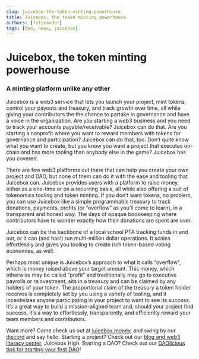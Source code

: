 ```yaml
---
slug: juicebox-the-token-minting-powerhouse
title: Juicebox, the token minting powerhouse
authors: [felixander]
tags: [dao, news, juicebox]
---
```


# Juicebox, the token minting powerhouse

### A minting platform unlike any other

Juicebox is a web3 service that lets you launch your project, mint tokens, control your payouts and treasury, and track growth over time, all while giving your contributors the the chance to partake in governance and have a voice in the organization. Are you starting a web3 business and you need to track your accounts payable/receivable? Juicebox can do that. Are you starting a nonprofit where you want to reward members with tokens for governance and participation? Juicebox can do that, too. Don’t quite know what you want to create, but you know you want a project that executes on-chain and has more tooling than anybody else in the game? Juicebox has you covered.

There are few web3 platforms out there that can help you create your own project and DAO, but none of them can do it with the ease and tooling that Juicebox can. Juicebox provides users with a platform to raise money, either as a one-time or on a recurring basis, all while also offering a suit of tokenomics tooling and token minting. If you don’t want tokens, no problem, you can use Juicebox like a simple programmable treasury to track donations, payments, profits (or “overflow” as you’ll come to learn), in a transparent and honest way. The days of opaque bookkeeping where contributors have to wonder exactly how their donations are spent are over.

Juicebox can be the backbone of a local school PTA tracking funds in and out, or it can (and has!) run multi-million dollar operations. It scales effortlessly and gives you tooling to create rich token-based voting economies, as well.

Perhaps most unique is Juicebox’s approach to what it calls “overflow”, which is money raised above your target amount. This money, which otherwise may be called “profit” and traditionally may go to executive payrolls or reinvestment, sits in a treasury and can be claimed by any holders of your token. The proportional claim of the treasury a token holder receives is completely set by you using a variety of tooling, and it incentivizes anyone participating in your project to want to see its success. It’s a great way to build a mission-aligned team and, should your project find success, it’s a way to effortlessly, transparently, and efficiently reward your team members and contributors.

Want more? Come check us out at [juicebox.money](http://juicebox.money), and swing by our [discord](https://discord.gg/WKNztrUq) and say hello. Starting a project? Check out our [blog and web3 literacy center](http://info.juicebox.money), Juicebox High. Starting a DAO? Check out our [DAOlicious tips for starting your first DAO](https://info.juicebox.money/blog/daolicious-tips-for-starting-your-first-dao)!
